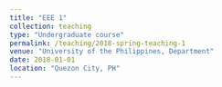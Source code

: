 ```yaml
---
title: "EEE 1"
collection: teaching
type: "Undergraduate course"
permalink: /teaching/2018-spring-teaching-1
venue: "University of the Philippines, Department"
date: 2018-01-01
location: "Quezon City, PH"
---
```


<!-- This is a description of a teaching experience. You can use markdown like any other post.

Heading 1
======

Heading 2
======

Heading 3
====== -->